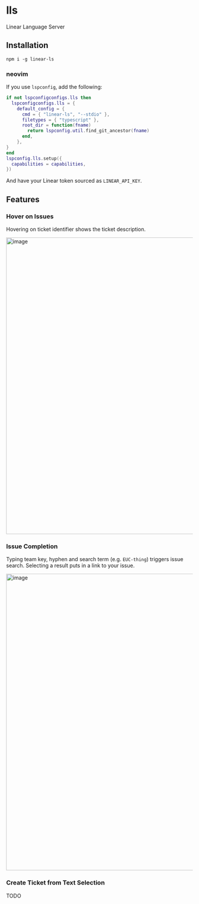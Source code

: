 # lls

Linear Language Server

## Installation

```
npm i -g linear-ls
```

### neovim

If you use `lspconfig`, add the following:

```lua
if not lspconfigconfigs.lls then
  lspconfigconfigs.lls = {
    default_config = {
      cmd = { "linear-ls", "--stdio" },
      filetypes = { "typescript" },
      root_dir = function(fname)
        return lspconfig.util.find_git_ancestor(fname)
      end,
    },
}
end
lspconfig.lls.setup({
  capabilities = capabilities,
})
```

And have your Linear token sourced as `LINEAR_API_KEY`.

## Features

### Hover on Issues

Hovering on ticket identifier shows the ticket description.

<img width="800" alt="image" src="https://user-images.githubusercontent.com/609452/218294991-ef0dfe07-832d-418b-9e7e-8b630f4c2c49.png">

### Issue Completion

Typing team key, hyphen and search term (e.g. `EUC-thing`) triggers issue search. Selecting a result puts in a link to your issue.

<img width="800" alt="image" src="https://user-images.githubusercontent.com/609452/218295062-4a0bbd6c-bb92-44c6-9301-4ab7b1522978.png">

### Create Ticket from Text Selection

TODO
